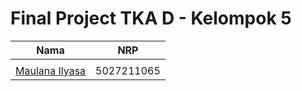 # Final Project TKA D - Kelompok 5



| Nama                                                | NRP        |
| --------------------------------------------------- | ---------- |
|  |  |
| [Maulana Ilyasa](https://www.github.com/ilyasash)   | 5027211065 |
